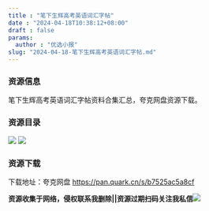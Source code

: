 ```yaml
---
title : "笔下生辉高考英语词汇字帖"
date : "2024-04-18T10:38:12+08:00"
draft : false
params:
  author : "优选小报"
slug: "2024-04-18-笔下生辉高考英语词汇字帖.md"
---
```


### 资源信息

笔下生辉高考英语词汇字帖资料合集汇总，夸克网盘资源下载。

### 资源目录

[![](//img7-1.zhekoulieshou.com/mmbiz_jpg/iaHBVewvSIbAb7PzGjsOh334rDOfnjfFnAflrKU1EaqcyoqbGnff02DicibYlUUia74U3x8W3I6Jxh4MSI2IAF8DCQ/0?from=appmsg)](//img7-1.zhekoulieshou.com/mmbiz_jpg/iaHBVewvSIbAb7PzGjsOh334rDOfnjfFnAflrKU1EaqcyoqbGnff02DicibYlUUia74U3x8W3I6Jxh4MSI2IAF8DCQ/0?from=appmsg)
[![](//img7-1.zhekoulieshou.com/mmbiz_jpg/iaHBVewvSIbAb7PzGjsOh334rDOfnjfFn0eTU3eR2TcxMeZYyMM4wFDnRbukD26S3Yicvaw9QhDkiaYIP6XKjdqcg/0?from=appmsg)](//img7-1.zhekoulieshou.com/mmbiz_jpg/iaHBVewvSIbAb7PzGjsOh334rDOfnjfFn0eTU3eR2TcxMeZYyMM4wFDnRbukD26S3Yicvaw9QhDkiaYIP6XKjdqcg/0?from=appmsg)

### 资源下载

下载地址：夸克网盘 https://pan.quark.cn/s/b7525ac5a8cf

**资源收集于网络，侵权联系我删除||资源过期扫码关注我私信**![](//img7-1.zhekoulieshou.com/mmbiz_jpg/iaHBVewvSIbAjcr9g6TlCXSfiaDqkbzuEzp207hVzPqT4YGQOAazQ1KNHCeACbia5Lzq4Ckwibe48iar1q7lgVP1o3w/640?wx_fmt=jpeg&from=appmsg)


